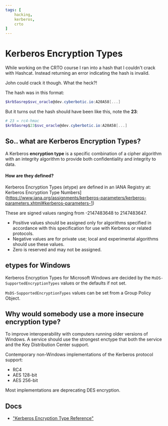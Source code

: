 ```yaml
---
tags: [
	hacking,
	kerberos,
	crto
]
---
```


# Kerberos Encryption Types 

While working on the CRTO course I ran into a hash that I couldn't crack with Hashcat.  Instead returning an error indicating the hash is invalid.

John could crack it though. What the heck?!

The hash was in this format:
```PowerShell
$krb5asrep$svc_oracle@dev.cyberbotic.io:A20A58[...]
```

But it turns out the hash should have been like this, note the **23**:
```Powershell
# 23 = rc4-hmac
$krb5asrep$23$svc_oracle@dev.cyberbotic.io:A20A58[...]
```


## So.. what are Kerberos Encryption Types?
A Kerberos **encryption type** is a specific combination of a cipher algorithm with an integrity algorithm to provide both confidentiality and integrity to data.

#### How are they defined?
Kerberos Encryption Types (etype) are defined in an IANA Registry at: Kerberos Encryption Type Numbers](https://www.iana.org/assignments/kerberos-parameters/kerberos-parameters.xhtml#kerberos-parameters-1)

These are signed values ranging from -2147483648 to 2147483647.

-   Positive values should be assigned only for algorithms specified in accordance with this specification for use with Kerberos or related protocols.
-   Negative values are for private use; local and experimental algorithms should use these values.
-   Zero is reserved and may not be assigned.


## etypes for Windows
Kerberos Encryption Types for Microsoft Windows are decided by the `MsDS-SupportedEncryptionTypes` values or the defaults if not set.

`MsDS-SupportedEncryptionTypes` values can be set from a Group Policy Object.


## Why would somebody use a more insecure encryption type?
To improve interoperability with computers running older versions of Windows.  A service should use the strongest enctype that both the service and the Key Distribution Center support.

Contemporary non-Windows implementations of the Kerberos protocol support:
- RC4
- AES 128-bit
- AES 256-bit

Most implementations are deprecating DES encryption.


## Docs
- ["Kerberos Encryption Type Reference"](http://pig.made-it.com/kerberos-etypes.html)
